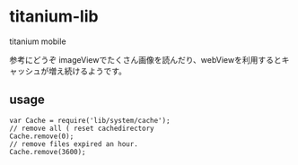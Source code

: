 titanium-lib
============

titanium mobile

参考にどうぞ
imageViewでたくさん画像を読んだり、webViewを利用するとキャッシュが増え続けるようです。

## usage

    var Cache = require('lib/system/cache');
    // remove all ( reset cachedirectory
    Cache.remove(0);
    // remove files expired an hour.
    Cache.remove(3600);
